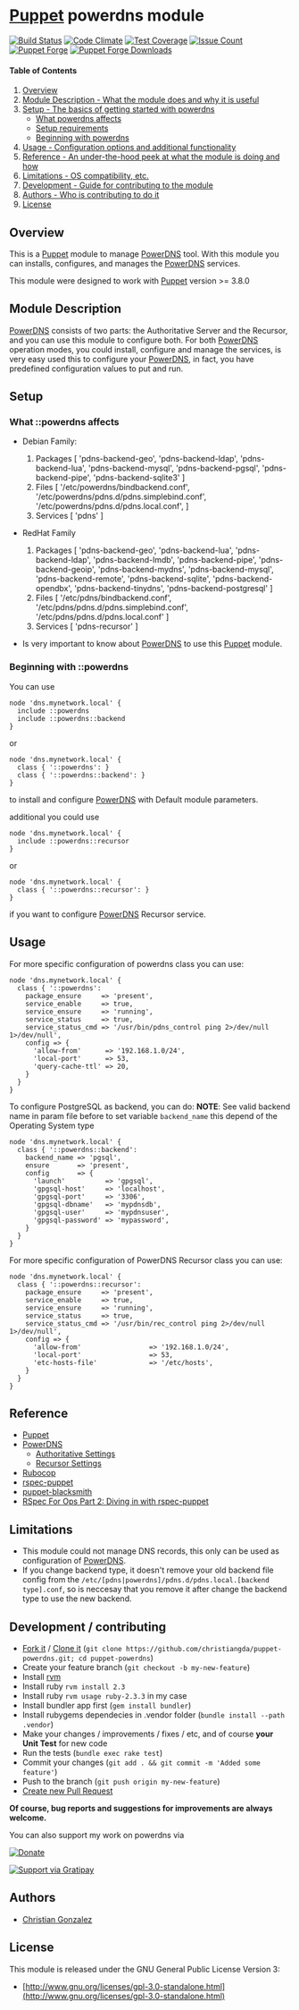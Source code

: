 # [Puppet](https://puppetlabs.com/) powerdns module

[![Build Status](https://travis-ci.org/christiangda/puppet-powerdns.svg?branch=master)](https://travis-ci.org/christiangda/puppet-powerdns)
[![Code Climate](https://codeclimate.com/github/christiangda/puppet-powerdns/badges/gpa.svg)](https://codeclimate.com/github/christiangda/puppet-powerdns)
[![Test Coverage](https://codeclimate.com/github/christiangda/puppet-powerdns/badges/coverage.svg)](https://codeclimate.com/github/christiangda/puppet-powerdns/coverage)
[![Issue Count](https://codeclimate.com/github/christiangda/puppet-powerdns/badges/issue_count.svg)](https://codeclimate.com/github/christiangda/puppet-powerdns)
[![Puppet Forge](http://img.shields.io/puppetforge/v/christiangda/powerdns.svg)](https://forge.puppetlabs.com/christiangda/powerdns)
[![Puppet Forge Downloads](http://img.shields.io/puppetforge/dt/christiangda/powerdns.svg)](https://forge.puppetlabs.com/christiangda/powerdns/scores)

#### Table of Contents

1. [Overview](#overview)
2. [Module Description - What the module does and why it is useful](#module-description)
3. [Setup - The basics of getting started with powerdns](#setup)
    * [What powerdns affects](#what-powerdns-affects)
    * [Setup requirements](#setup-requirements)
    * [Beginning with powerdns](#beginning-with-powerdns)
4. [Usage - Configuration options and additional functionality](#usage)
5. [Reference - An under-the-hood peek at what the module is doing and how](#reference)
5. [Limitations - OS compatibility, etc.](#limitations)
6. [Development - Guide for contributing to the module](#development)
7. [Authors - Who is contributing to do it](#authors)
8. [License](#license)

## Overview

This is a [Puppet](https://puppetlabs.com/) module to manage [PowerDNS](https://www.powerdns.com/) tool.  With this module you can installs, configures, and manages the [PowerDNS](https://www.powerdns.com/) services.

This module were designed to work with [Puppet](https://puppetlabs.com/) version >= 3.8.0

## Module Description

[PowerDNS](https://www.powerdns.com/) consists of two parts: the Authoritative Server and the Recursor, and you can use this module to configure both.
For both [PowerDNS](https://www.powerdns.com/) operation modes, you could install, configure and manage the services,  is very easy used this to configure your [PowerDNS](https://www.powerdns.com/), in fact, you have predefined configuration values to put and run.

## Setup

### What ::powerdns affects

* Debian Family:
    1. Packages [
      'pdns-backend-geo',
      'pdns-backend-ldap',
      'pdns-backend-lua',
      'pdns-backend-mysql',
      'pdns-backend-pgsql',
      'pdns-backend-pipe',
      'pdns-backend-sqlite3'
    ]
    2. Files [
      '/etc/powerdns/bindbackend.conf',
      '/etc/powerdns/pdns.d/pdns.simplebind.conf',
      '/etc/powerdns/pdns.d/pdns.local.conf',
    ]
    3. Services [
      'pdns'
    ]
* RedHat Family
    1. Packages [
      'pdns-backend-geo',
      'pdns-backend-lua',
      'pdns-backend-ldap',
      'pdns-backend-lmdb',
      'pdns-backend-pipe',
      'pdns-backend-geoip',
      'pdns-backend-mydns',
      'pdns-backend-mysql',
      'pdns-backend-remote',
      'pdns-backend-sqlite',
      'pdns-backend-opendbx',
      'pdns-backend-tinydns',
      'pdns-backend-postgresql'
    ]
    2. Files [
      '/etc/pdns/bindbackend.conf',
      '/etc/pdns/pdns.d/pdns.simplebind.conf',
      '/etc/pdns/pdns.d/pdns.local.conf'
    ]
    3. Services [
      'pdns-recursor'
    ]

* Is very important to know about [PowerDNS](https://www.powerdns.com/) to use this [Puppet](https://puppetlabs.com/) module.

### Beginning with ::powerdns

You can use
```puppet
node 'dns.mynetwork.local' {
  include ::powerdns
  include ::powerdns::backend
}
```
or
```puppet
node 'dns.mynetwork.local' {
  class { '::powerdns': }
  class { '::powerdns::backend': }
}
```
to install and configure [PowerDNS](https://www.powerdns.com/) with Default module parameters.

additional you could use
```puppet
node 'dns.mynetwork.local' {
  include ::powerdns::recursor
}
```
or
```puppet
node 'dns.mynetwork.local' {
  class { '::powerdns::recursor': }
}
```
if you want to configure [PowerDNS](https://www.powerdns.com/) Recursor service.

## Usage

For more specific configuration of powerdns class you can use:
```puppet
node 'dns.mynetwork.local' {
  class { '::powerdns':
    package_ensure     => 'present',
    service_enable     => true,
    service_ensure     => 'running',
    service_status     => true,
    service_status_cmd => '/usr/bin/pdns_control ping 2>/dev/null 1>/dev/null',
    config => {
      'allow-from'      => '192.168.1.0/24',
      'local-port'      => 53,
      'query-cache-ttl' => 20,
    }
  }
}
```
To configure PostgreSQL as backend, you can do:
**NOTE**: See valid backend name in param file before to set variable `backend_name` this depend of the Operating System type
```puppet
node 'dns.mynetwork.local' {
  class { '::powerdns::backend':
    backend_name => 'pgsql',
    ensure       => 'present',
    config       => {
      'launch'          => 'gpgsql',
      'gpgsql-host'     => 'localhost',
      'gpgsql-port'     => '3306',
      'gpgsql-dbname'   => 'mypdnsdb',
      'gpgsql-user'     => 'mypdnsuser',
      'gpgsql-password' => 'mypassword',
    }
  }
}
```

For more specific configuration of PowerDNS Recursor class you can use:
```puppet
node 'dns.mynetwork.local' {
  class { '::powerdns::recursor':
    package_ensure     => 'present',
    service_enable     => true,
    service_ensure     => 'running',
    service_status     => true,
    service_status_cmd => '/usr/bin/rec_control ping 2>/dev/null 1>/dev/null',
    config => {
      'allow-from'                 => '192.168.1.0/24',
      'local-port'                 => 53,
      'etc-hosts-file'             => '/etc/hosts',
    }
  }
}
```

## Reference

* [Puppet](https://puppetlabs.com/)
* [PowerDNS](https://www.powerdns.com/)
  * [Authoritative Settings](https://doc.powerdns.com/md/authoritative/settings/)
  * [Recursor Settings](https://doc.powerdns.com/md/recursor/settings/)
* [Rubocop](https://github.com/bbatsov/rubocop)
* [rspec-puppet](http://rspec-puppet.com/)
* [puppet-blacksmith](https://github.com/voxpupuli/puppet-blacksmith)
* [RSpec For Ops Part 2: Diving in with rspec-puppet](http://blog.danzil.io/page2/)


## Limitations

* This module could not manage DNS records, this only can be used as
configuration of [PowerDNS](https://www.powerdns.com/).
* If you change backend type, it doesn't remove your old backend file config
from the `/etc/[pdns|powerdns]/pdns.d/pdns.local.[backend type].conf`, so is
neccesay that you remove it after change the backend type to use the new backend.

## Development / contributing

* [Fork it](https://github.com/christiangda/puppet-powerdns#fork-destination-box) / [Clone it](https://github.com/christiangda/puppet-powerdns.git) (`git clone https://github.com/christiangda/puppet-powerdns.git; cd puppet-powerdns`)
* Create your feature branch (`git checkout -b my-new-feature`)
* Install [rvm]()
* Install ruby `rvm install 2.3`
* Install ruby `rvm usage ruby-2.3.3` in my case
* Install bundler app first (`gem install bundler`)
* Install rubygems dependecies in .vendor folder (`bundle install --path .vendor`)
* Make your changes / improvements / fixes / etc, and of course **your Unit Test** for new code
* Run the tests (`bundle exec rake test`)
* Commit your changes (`git add . && git commit -m 'Added some feature'`)
* Push to the branch (`git push origin my-new-feature`)
* [Create new Pull Request](https://github.com/christiangda/puppet-powerdns/pull/new/master)

**Of course, bug reports and suggestions for improvements are always welcome.**

You can also support my work on powerdns via

[![Donate](https://img.shields.io/badge/Donate-PayPal-green.svg)](https://paypal.me/christiangda)

[![Support via Gratipay](https://cdn.rawgit.com/gratipay/gratipay-badge/2.1.3/dist/gratipay.png)](https://gratipay.com/~645e3ac3c159/)

## Authors

* [Christian Gonzalez](https://github.com/christiangda)

## License

This module is released under the GNU General Public License Version 3:

* [http://www.gnu.org/licenses/gpl-3.0-standalone.html](http://www.gnu.org/licenses/gpl-3.0-standalone.html)

